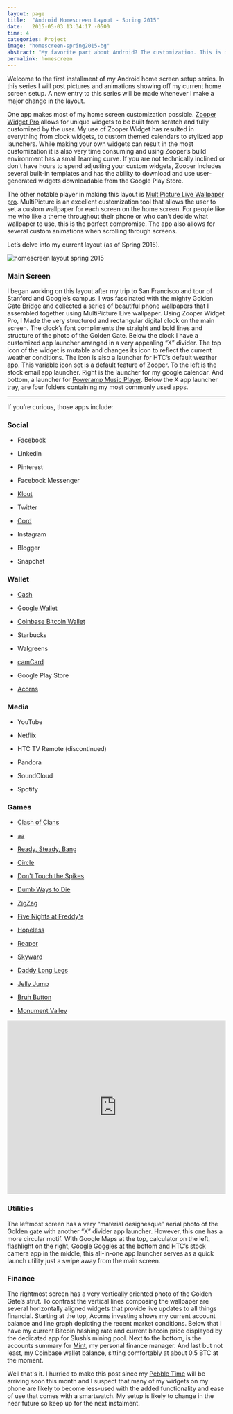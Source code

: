 ```yaml
---
layout: page
title:  "Android Homescreen Layout - Spring 2015"
date:   2015-05-03 13:34:17 -0500
time: 4
categories: Project
image: "homescreen-spring2015-bg"
abstract: "My favorite part about Android? The customization. This is my home screen design and layout."
permalink: homescreen
---
```

Welcome to the first installment of my Android home screen setup series. In this series I will post pictures and animations showing off my current home screen setup. A new entry to this series will be made whenever I make a major change in the layout.

One app makes most of my home screen customization possible. [Zooper Widget Pro](https://play.google.com/store/apps/details?id=org.zooper.zwpro&hl=en) allows for unique widgets to be built from scratch and fully customized by the user. My use of Zooper Widget has resulted in everything from clock widgets, to custom themed calendars to stylized app launchers. While making your own widgets can result in the most customization it is also very time consuming and using Zooper’s build environment has a small learning curve. If you are not technically inclined or don't have hours to spend adjusting your custom widgets, Zooper includes several built-in templates and has the ability to download and use user-generated widgets downloadable from the Google Play Store.

The other notable player in making this layout is [MultiPicture Live Wallpaper pro](https://play.google.com/store/apps/details?id=org.tamanegi.wallpaper.multipicture&hl=en). MultiPicture is an excellent customization tool that allows the user to set a custom wallpaper for each screen on the home screen. For people like me who like a theme throughout their phone or who can’t decide what wallpaper to use, this is the perfect compromise. The app also allows for several custom animations when scrolling through screens.

Let’s delve into my current layout (as of Spring 2015).

![homescreen layout spring 2015](../../../../img/homescreen-spring2015/screens.jpg)

### Main Screen

I began working on this layout after my trip to San Francisco and tour of Stanford and Google’s campus. I was fascinated with the mighty Golden Gate Bridge and collected a series of beautiful phone wallpapers that I assembled together using MultiPicture Live wallpaper. Using Zooper Widget Pro, I Made the very structured and rectangular digital clock on the main screen. The clock’s font compliments the straight and bold lines and structure of the photo of the Golden Gate. Below the clock I have a customized app launcher arranged in a very appealing “X” divider. The top icon of the widget is mutable and changes its icon to reflect the current weather conditions. The icon is also a launcher for HTC’s default weather app. This variable icon set is a default feature of Zooper. To the left is the stock email app launcher. Right is the launcher for my google calendar. And bottom, a launcher for [Poweramp Music Player](https://play.google.com/store/apps/details?id=com.maxmpz.audioplayer&hl=en). Below the X app launcher tray, are four folders containing my most commonly used apps.

* * *

If you’re curious, those apps include:


### Social

*   Facebook

*   Linkedin

*   Pinterest

*   Facebook Messenger

*   [Klout](https://play.google.com/store/apps/details?id=com.klout.android.moose&hl=en)

*   Twitter

*   [Cord](https://play.google.com/store/apps/details?id=cordproject.cord&hl=en)

*   Instagram

*   Blogger

*   Snapchat



### Wallet

*   [Cash](https://play.google.com/store/apps/details?id=com.squareup.cash&hl=en)

*   [Google Wallet](https://play.google.com/store/apps/details?id=com.google.android.apps.walletnfcrel&hl=en)

*   [Coinbase Bitcoin Wallet](https://play.google.com/store/apps/details?id=com.coinbase.android&hl=en)

*   Starbucks

*   Walgreens

*   [camCard](https://play.google.com/store/apps/details?id=com.intsig.BCRLite&hl=en)

*   Google Play Store

*   [Acorns](https://play.google.com/store/apps/details?id=com.acorns.android&hl=en)



### Media

*   YouTube

*   Netflix

*   HTC TV Remote (discontinued)

*   Pandora

*   SoundCloud

*   Spotify


### Games

*   [Clash of Clans](https://play.google.com/store/apps/details?id=com.supercell.clashofclans&hl=en)

*   [aa](https://play.google.com/store/apps/details?id=com.aa.generaladaptiveapps&hl=en)

*   [Ready, Steady, Bang](https://play.google.com/store/apps/details?id=com.noodlecake.rsb&hl=en)

*   [Circle](https://play.google.com/store/apps/details?id=com.ketchapp.circle&hl=en)

*   [Don't Touch the Spikes](https://play.google.com/store/apps/details?id=com.ketchapp.donttouchthespikes&hl=en)

*   [Dumb Ways to Die](https://play.google.com/store/apps/details?id=air.au.com.metro.DumbWaysToDie&hl=en)

*   [ZigZag](https://play.google.com/store/apps/details?id=com.ketchapp.zigzaggame&hl=en)

*   [Five Nights at Freddy's](https://play.google.com/store/apps/details?id=com.scottgames.fnaf2demo&hl=en)

*   [Hopeless](https://play.google.com/store/apps/details?id=com.upopa.hopeless&hl=en)

*   [Reaper](https://play.google.com/store/apps/details?id=net.hexage.reaper&hl=en)

*   [Skyward](https://play.google.com/store/apps/details?id=com.ketchapp.skyward&hl=en)

*   [Daddy Long Legs](https://play.google.com/store/apps/details?id=com.setsnail.daddylonglegs&hl=en)

*   [Jelly Jump](https://play.google.com/store/apps/details?id=com.ketchapp.jellyjump&hl=en)

*   [Bruh Button](https://play.google.com/store/apps/details?id=com.headgraphix.bruh&hl=en)

*   [Monument Valley](https://play.google.com/store/apps/details?id=com.ustwo.monumentvalley&hl=en)


<iframe src="https://www.youtube.com/embed/Jaz6n3R-Xco" allowfullscreen="" width="100%" frameborder="0" height="400px"></iframe>

### Utilities

The leftmost screen has a very “material designesque” aerial photo of the Golden gate with another “X” divider app launcher. However, this one has a more circular motif. With Google Maps at the top, calculator on the left, flashlight on the right, Google Goggles at the bottom and HTC’s stock camera app in the middle, this all-in-one app launcher serves as a quick launch utility just a swipe away from the main screen.

### Finance

The rightmost screen has a very vertically oriented photo of the Golden Gate’s strut. To contrast the vertical lines composing the wallpaper are several horizontally aligned widgets that provide live updates to all things financial. Starting at the top, Acorns investing shows my current account balance and line graph depicting the recent market conditions. Below that I have my current Bitcoin hashing rate and current bitcoin price displayed by the dedicated app for Slush’s mining pool. Next to the bottom, is the accounts summary for [Mint](https://www.google.com/url?sa=t&rct=j&q=&esrc=s&source=web&cd=1&cad=rja&uact=8&ved=0CB8QFjAAahUKEwjXlsPlnejGAhUJTJIKHXGQAc0&url=https%3A%2F%2Fwww.mint.com%2F&ei=PCOsVdeIOomYyQTxoIboDA&usg=AFQjCNHUxdqmSU4XKXvO5VuBFuyERZ6f9w&sig2=1-8e1GfhcGcQXSuVvVmhyw&bvm=bv.98197061,d.aWw), my personal finance manager. And last but not least, my Coinbase wallet balance, sitting comfortably at about 0.5 BTC at the moment.

Well that's it. I hurried to make this post since my [Pebble Time](https://getpebble.com/pebble_time) will be arriving soon this month and I suspect that many of my widgets on my phone are likely to become less-used with the added functionality and ease of use that comes with a smartwatch. My setup is likely to change in the near future so keep up for the next instalment.

